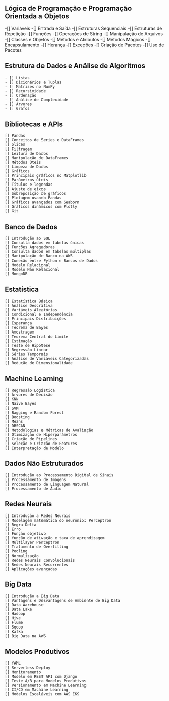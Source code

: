 ## Lógica de Programação e Programação Orientada a Objetos
-[] Variáveis
-[] Entrada e Saída
-[] Estruturas Sequenciais
-[] Estruturas de Repetição
-[] Funções
-[] Operações de String
-[] Manipulação de Arquivos
-[] Classes e Objetos
-[] Métodos e Atributos
-[] Métodos Mágicos
-[] Encapsulamento
-[] Herança
-[] Exceções
-[] Criação de Pacotes
-[] Uso de Pacotes

## Estrutura de Dados e Análise de Algoritmos
	- [] Listas
	- [] Dicionários e Tuplas
	- [] Matrizes no NumPy
	- [] Recursividade
	- [] Ordenação
	- [] Análise de Complexidade
	- [] Árvores
	- [] Grafos

## Bibliotecas e APIs
	[] Pandas
	[] Conceitos de Series e DataFrames
	[] Slices
	[] Filtragem
	[] Leitura de Dados
	[] Manipulação de DataFrames
	[] Métodos Úteis
	[] Limpeza de Dados
	[] Gráficos
	[] Principais gráficos no Matplotlib
	[] Parâmetros úteis
	[] Títulos e legendas
	[] Ajuste de eixos
	[] Sobreposição de gráficos
	[] Plotagem usando Pandas
	[] Gráficos avançados com Seaborn
	[] Gráficos dinâmicos com Plotly
	[] Git

## Banco de Dados
	[] Introdução ao SQL
	[] Consulta dados em tabelas únicas
	[] Funções Agregadoras
	[] Consulta dados em tabelas múltiplas
	[] Manipulação de Banco na AWS
	[] Conexão entre Python e Bancos de Dados
	[] Modelo Relacional
	[] Modelo Não Relacional
	[] MongoDB

## Estatística
	[] Estatística Básica
	[] Análise Descritiva
	[] Variáveis Aleatórias
	[] Condicional e Independência
	[] Principais Distribuições
	[] Esperança
	[] Teorema de Bayes
	[] Amostragem
	[] Teorema Central do Limite
	[] Estimação
	[] Teste de Hipótese
	[] Regressão Linear
	[] Séries Temporais
	[] Análise de Variáveis Categorizadas
	[] Redução de Dimensionalidade

## Machine Learning
	[] Regressão Logística
	[] Árvores de Decisão
	[] KNN
	[] Naive Bayes
	[] SVM
	[] Bagging e Random Forest
	[] Boosting
	[] Means
	[] DBSCAN
	[] Metodologias e Métricas de Avaliação
	[] Otimização de Hiperparâmetros
	[] Criação de Pipelines
	[] Seleção e Criação de Features
	[] Interpretação de Modelo

## Dados Não Estruturados
	[] Introdução ao Processamento Digital de Sinais
	[] Processamento de Imagens
	[] Processamento de Linguagem Natural
	[] Processamento de Áudio

## Redes Neurais
	[] Introdução a Redes Neurais
	[] Modelagem matemática do neurônio: Perceptron
	[] Regra Delta
	[] Erro
	[] Função objetivo
	[] função de ativação e taxa de aprendizagem
	[] Multilayer Perceptron
	[] Tratamento de Overfitting
	[] Pooling
	[] Normalização
	[] Redes Neurais Convolucionais
	[] Redes Neurais Recorrentes
	[] Aplicações avançadas

## Big Data
	[] Introdução a Big Data
	[] Vantagens e Desvantagens de Ambiente de Big Data
	[] Data Warehouse
	[] Data Lake
	[] Hadoop
	[] Hive
	[] Flume
	[] Sqoop
	[] Kafka
	[] Big Data na AWS

## Modelos Produtivos
	[] YAML
	[] Serverless Deploy
	[] Monitoramento
	[] Modelo em REST API com Django
	[] Teste A/B para Modelos Produtivos
	[] Versionamento em Machine Learning
	[] CI/CD em Machine Learning
	[] Modelos Escaláveis com AWS EKS

